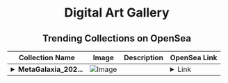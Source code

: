 <div align="center">

# Digital Art Gallery

## Trending Collections on OpenSea

| Collection Name                       | Image                                                                                     | Description                       | OpenSea Link                                                                                          |
|---------------------------------------|-------------------------------------------------------------------------------------------|-----------------------------------|--------------------------------------------------------------------------------------------------------|
| **<details><summary>MetaGalaxia_202...</summary>MetaGalaxia_202409131608</details>** | ![Image](https://i.seadn.io/s/raw/files/1de808630fe597d5f380905ac1cbcb9b.jpg?w=500&auto=format?w=200&auto=format) |  | <details><summary>Link</summary>[MetaGalaxia_202409131608](https://opensea.io/collection/metagalaxia-202409131608)</details> |

</div>